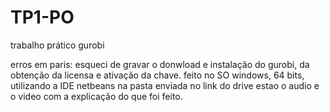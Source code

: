 # TP1-PO
trabalho prático gurobi

erros em paris: esqueci de gravar o donwload e instalação do gurobi, da obtenção da licensa e ativação da chave.
feito no SO windows, 64 bits, utilizando a IDE netbeans
na pasta enviada no link do drive estao o audio e o video com a explicação do que foi feito.
